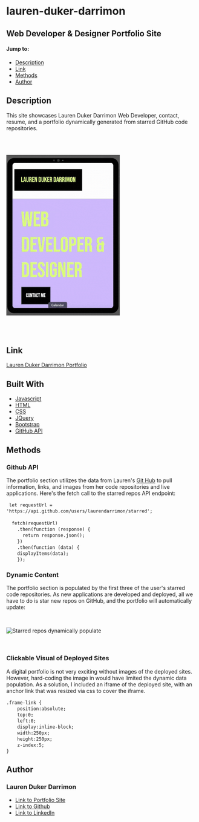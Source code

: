 # lauren-duker-darrimon
## Web Developer &amp; Designer Portfolio Site

#### Jump to: 
* [Description](#description)
* [Link](#link)
* [Methods](#methods)
* [Author](#author)



## Description

This site showcases Lauren Duker Darrimon Web Developer, contact, resume, and a portfolio dynamically generated from starred GitHub code repositories. 

<br><br>

![Lauren Duker Darrimon Portfolio](./assets/images/mobile-portfolio.gif)

<br><br>


## Link

[Lauren Duker Darrimon Portfolio](https://laurendarrimon.github.io/lauren-duker-darrimon/)


## Built With

* [Javascript](https://developer.mozilla.org/en-US/docs/Web/JavaScript)
* [HTML](https://developer.mozilla.org/en-US/docs/Web/HTML)
* [CSS](https://developer.mozilla.org/en-US/docs/Web/CSS)
* [JQuery](https://api.jquery.com/)
* [Bootstrap](https://getbootstrap.com/)
* [GitHub API](https://docs.github.com/en/rest/reference/repos)


## Methods 


### Github API

The portfolio section utilizes the data from Lauren's [Git Hub](https://docs.github.com/en/rest/reference/repos) to pull information, links, and images from her code repositories and live applications. Here's the fetch call to the starred repos API endpoint:

```
 let requestUrl = 'https://api.github.com/users/laurendarrimon/starred';

  fetch(requestUrl) 
    .then(function (response) { 
      return response.json();  
    })
    .then(function (data) {   
    displayItems(data); 
    });
```

### Dynamic Content 
The portfolio section is populated by the first three of the user's starred code repositories. As new applications are developed and deployed, all we have to do is star new repos on GitHub, and the portfolio will automatically update: 

<br>

![Starred repos dynamically populate](./assets/images/starred-repos.gif)


<br>

### Clickable Visual of Deployed Sites
A digital portfolio is not very exciting without images of the deployed sites. However, hard-coding the image in would have limited the dynamic data population. As a solution, I included an iframe of the deployed site, with an anchor link that was resized via css to cover the iframe. 

```
.frame-link {
    position:absolute; 
    top:0; 
    left:0; 
    display:inline-block; 
    width:250px; 
    height:250px; 
    z-index:5;
}
```


## Author

### Lauren Duker Darrimon 

- [Link to Portfolio Site](https://laurendarrimon.github.io/lauren-duker-darrimon/)
- [Link to Github](https://github.com/LaurenDarrimon)
- [Link to LinkedIn](https://www.linkedin.com/in/lauren-lalita-duker-9537b1201/)

